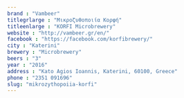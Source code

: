 ```yaml
---
brand : "Vambeer"
titlegrlarge : "Μικροζυθοποιία Κορφή"
titleenlarge : "KORFI Microbrewery"
website : "http://vambeer.gr/en/"
facebook : "https://facebook.com/korfibrewery/"
city : "Katerini"
brewery : "Microbrewery"
beers : "3"
year : "2016"
address : "Kato Agios Ioannis, Katerini, 60100, Greece"
phone : "2351 091696"
slug: "mikrozythopoiia-korfi"
---
```

